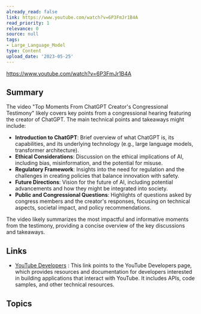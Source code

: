 ```yaml
---
already_read: false
link: https://www.youtube.com/watch?v=6P3FmJr1B4A
read_priority: 1
relevance: 0
source: null
tags:
- Large_Language_Model
type: Content
upload_date: '2023-05-25'
---
```


https://www.youtube.com/watch?v=6P3FmJr1B4A
## Summary

The video "Top Moments From ChatGPT Creator's Congressional Testimony" likely covers key points from a congressional hearing featuring the creator of ChatGPT. The main technical points and takeaways might include:

- **Introduction to ChatGPT**: Brief overview of what ChatGPT is, its capabilities, and its underlying technology (e.g., large language models, transformer architecture).
- **Ethical Considerations**: Discussion on the ethical implications of AI, including bias, misinformation, and the potential for misuse.
- **Regulatory Framework**: Insights into the need for regulation and the challenges in creating policies that balance innovation with safety.
- **Future Directions**: Vision for the future of AI, including potential advancements and how they might be integrated into society.
- **Public and Congressional Questions**: Highlights of questions asked by congress members and the creator's responses, focusing on technical aspects, societal impact, and policy recommendations.

The video likely summarizes the most impactful and informative moments from the testimony, providing a concise overview of the key discussions and takeaways.
## Links

- [YouTube Developers](https://developers.google.com/youtube) : This link points to the YouTube Developers page, which provides resources and documentation for developers interested in building applications that interact with YouTube. It includes APIs, code samples, and other technical resources.

## Topics